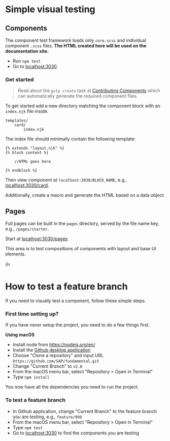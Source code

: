 # Simple visual testing

## Components
The component test framework loads only `core.scss` and individual component `.scss` files. **The HTML created here will be used on the documentation site.**

- Run `npm test`
- Go to [localhost:3030](http://localhost:3030)

### Get started
> Read about the `gulp create` task at [Contributing Components](https://github.com/SAP/fundamental/tree/develop/ops#contributing-components) which can automatically generate the required component files.

To get started add a new directory matching the component block with an `index.njk` file inside.

```
templates/
    card/
        index.njk
```

The index file should minimally contain the following template:

```
{% extends "layout.njk" %}
{% block content %}

    //HTML goes here

{% endblock %}
```

Then view component at `localhost:3030/BLOCK_NAME`, e.g., [localhost:3030/card](http://localhost:3030/card).

Additionally, create a macro and generate the HTML based on a data object.

## Pages

Full pages can be built in the `pages` directory, served by the file name key, e.g., `/pages/starter`.

Start at [localhost:3030/pages](http://localhost:3030/pages)

This area is to test compositions of components with layout and base UI elements.

👍

# How to test a feature branch
If you need to visually test a component, follow these simple steps.

### First time setting up?
If you have never setup the project, you need to do a few things first.

**Using macOS**
- Install node from https://nodejs.org/en/
- Install the [Github desktop application](https://desktop.github.com)
- Choose "Clone a repository" and input URL `https://github.com/SAP/fundamental.git`
- Change "Current Branch" to `v2.0`
- From the macOS menu bar, select "Repository > Open in Terminal"
- Type `npm install`

You now have all the dependencies you need to run the project.

### To test a feature branch
- In Github application, change "Current Branch" to the feature branch you are testing, e.g., `feature/999`
- From the macOS menu bar, select "Repository > Open in Terminal"
- Type `npm test`
- Go to [localhost:3030](http://localhost:3030) to find the components you are testing
